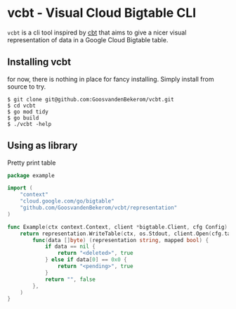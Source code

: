 # vcbt - Visual Cloud Bigtable CLI

`vcbt` is a cli tool inspired by [cbt](https://cloud.google.com/bigtable/docs/cbt-reference) that aims to give a nicer visual representation of data in a Google Cloud Bigtable table.

## Installing vcbt

for now, there is nothing in place for fancy installing. Simply install from source to try.

```shell
$ git clone git@github.com:GoosvandenBekerom/vcbt.git
$ cd vcbt
$ go mod tidy
$ go build
$ ./vcbt -help
```

## Using as library

Pretty print table

```go
package example

import (
	"context"
	"cloud.google.com/go/bigtable"
	"github.com/GoosvandenBekerom/vcbt/representation"
)

func Example(ctx context.Context, client *bigtable.Client, cfg Config) error {
	return representation.WriteTable(ctx, os.Stdout, client.Open(cfg.table), cfg.prefix, cfg.limit, cfg.maxCellSize,
		func(data []byte) (representation string, mapped bool) {
			if data == nil {
				return "<deleted>", true
			} else if data[0] == 0x0 {
				return "<pending>", true
			}
			return "", false
		},
	)
}
```